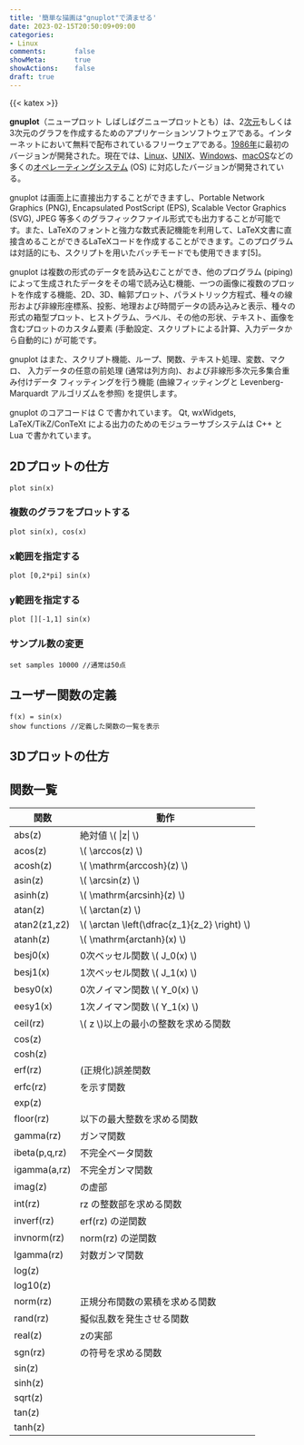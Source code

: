 ```yaml
---
title: '簡単な描画は"gnuplot"で済ませる'
date: 2023-02-15T20:50:09+09:00
categories:
- Linux
comments:       false
showMeta:       true
showActions:    false
draft: true
---
```

{{< katex >}}

**gnuplot**（ニュープロット しばしばグニュープロットとも）は、2[次元](https://ja.wikipedia.org/wiki/次元)もしくは3次元のグラフを作成するためのアプリケーションソフトウェアである。インターネットにおいて無料で配布されているフリーウェアである。[1986年](https://ja.wikipedia.org/wiki/1986年)に最初のバージョンが開発された。現在では、[Linux](https://ja.wikipedia.org/wiki/Linux)、[UNIX](https://ja.wikipedia.org/wiki/UNIX)、[Windows](https://ja.wikipedia.org/wiki/Microsoft_Windows)、[macOS](https://ja.wikipedia.org/wiki/MacOS)などの多くの[オペレーティングシステム](https://ja.wikipedia.org/wiki/オペレーティングシステム) (OS) に対応したバージョンが開発されている。

gnuplot は画面上に直接出力することができますし、Portable Network Graphics (PNG), Encapsulated PostScript (EPS), Scalable Vector Graphics (SVG), JPEG 等多くのグラフィックファイル形式でも出力することが可能です。また、LaTeXのフォントと強力な数式表記機能を利用して、LaTeX文書に直接含めることができるLaTeXコードを作成することができます。このプログラムは対話的にも、スクリプトを用いたバッチモードでも使用できます[5]。

gnuplot は複数の形式のデータを読み込むことができ、他のプログラム (piping) によって生成されたデータをその場で読み込む機能、一つの画像に複数のプロットを作成する機能、2D、3D、輪郭プロット、パラメトリック方程式、種々の線形および非線形座標系、投影、地理および時間データの読み込みと表示、種々の形式の箱型プロット、ヒストグラム、ラベル、その他の形状、テキスト、画像を含むプロットのカスタム要素 (手動設定、スクリプトによる計算、入力データから自動的に) が可能です。

gnuplot はまた、スクリプト機能、ループ、関数、テキスト処理、変数、マクロ、 入力データの任意の前処理 (通常は列方向)、および非線形多次元多集合重み付けデータ フィッティングを行う機能 (曲線フィッティングと Levenberg-Marquardt アルゴリズムを参照) を提供します。

gnuplot のコアコードは C で書かれています。 Qt, wxWidgets, LaTeX/TikZ/ConTeXt による出力のためのモジュラーサブシステムは C++ と Lua で書かれています。

## 2Dプロットの仕方

```
plot sin(x)
```

### 複数のグラフをプロットする

```
plot sin(x), cos(x)
```

### x範囲を指定する

```
plot [0,2*pi] sin(x)
```



### y範囲を指定する

```
plot [][-1,1] sin(x)
```



### サンプル数の変更

```
set samples 10000 //通常は50点
```



## ユーザー関数の定義

```
f(x) = sin(x)
show functions //定義した関数の一覧を表示
```



## 3Dプロットの仕方



## 関数一覧

| 関数                      | 動作                           |
| ------------------------- | ------------------------------ |
| abs(z)                    | 絶対値  \\( \|z\| \\)                 |
| acos(z)                   | \\( \arccos(z) \\)                |
| acosh(z)                  | \\( \mathrm{arccosh}(z) \\)            |
| asin(z)                   | \\( \arcsin(z) \\)           |
| asinh(z)                  | \\( \mathrm{arcsinh}(z) \\)            |
| atan(z)                   |  \\( \arctan(z) \\)            |
| atan2(z1,z2)              | \\( \arctan \left(\dfrac{z_1}{z_2} \right) \\)               |
| atanh(z)                  |   \\( \mathrm{arctanh}(x) \\)       |
| besj0(x)                  | 0次ベッセル関数 \\( J_0(x) \\)        |
| besj1(x)                  | 1次ベッセル関数 \\( J_1(x) \\) |
| besy0(x)                  | 0次ノイマン関数 \\( Y_0(x) \\) |
| eesy1(x)                  | 1次ノイマン関数 \\( Y_1(x) \\) |
| ceil(rz)                  | \\( z \\)以上の最小の整数を求める関数   |
| cos(z)                    |                                |
| cosh(z)                   |                                |
| erf(rz)                   | (正規化)誤差関数               |
| erfc(rz)                  | を示す関数                     |
| exp(z)                    |                                |
| floor(rz)                 | 以下の最大整数を求める関数     |
| gamma(rz)                 | ガンマ関数                     |
| ibeta(p,q,rz)             | 不完全ベータ関数               |
| igamma(a,rz)              | 不完全ガンマ関数               |
| imag(z)                   | の虚部                         |
| int(rz)                   | rz の整数部を求める関数        |
| inverf(rz)                | erf(rz) の逆関数               |
| invnorm(rz)               | norm(rz) の逆関数              |
| lgamma(rz)                | 対数ガンマ関数                 |
| log(z)                    |                                |
| log10(z) |                                |
| norm(rz)                  | 正規分布関数の累積を求める関数 |
| rand(rz)                  | 擬似乱数を発生させる関数       |
| real(z)                   | zの実部                        |
| sgn(rz)                   | の符号を求める関数             |
| sin(z)   |                                |
| sinh(z)                   |                                |
| sqrt(z)                   |                                |
| tan(z)                    |                                |
| tanh(z)                   |                                |
